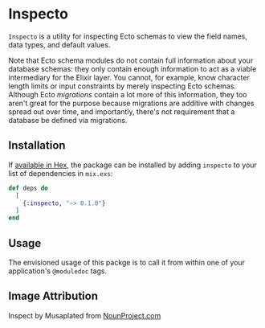 # Inspecto

  `Inspecto` is a utility for inspecting Ecto schemas to view the field names,
  data types, and default values.

  Note that Ecto schema modules do not contain full information about your database schemas: they only contain enough information to act as a viable intermediary for the Elixir layer.  You cannot, for example, know character length limits or input constraints by merely inspecting Ecto schemas.  Although Ecto _migrations_ contain a lot more of this information, they too aren't great for the purpose because migrations are additive with changes spread out over time, and importantly, there's not requirement that a database be defined via migrations.

## Installation

If [available in Hex](https://hex.pm/docs/publish), the package can be installed
by adding `inspecto` to your list of dependencies in `mix.exs`:

```elixir
def deps do
  [
    {:inspecto, "~> 0.1.0"}
  ]
end
```

## Usage

The envisioned usage of this packge is to call it from within one of your application's `@moduledoc` tags.  

## Image Attribution

Inspect by Musaplated from [NounProject.com](https://thenounproject.com/icon/inspect-147710/)
